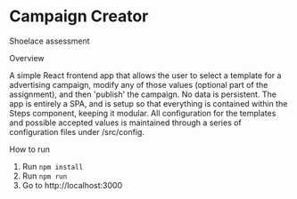 # Campaign Creator
Shoelace assessment

Overview

A simple React frontend app that allows the user to select a template for a advertising campaign, modify any of those values (optional part of the assignment), and then 'publish' the campaign. No data is persistent. The app is entirely a SPA, and is setup so that everything is contained within the Steps component, keeping it modular. All configuration for the templates and possible accepted values is maintained through a series of configuration files under /src/config. 

How to run
1) Run `npm install`
2) Run `npm run`
3) Go to http://localhost:3000
